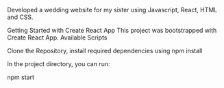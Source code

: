 Developed a wedding website for my sister using Javascript, React, HTML and CSS.
 
Getting Started with Create React App
This project was bootstrapped with Create React App.
Available Scripts

Clone the Repository, install required dependencies using npm install

In the project directory, you can run:

npm start




